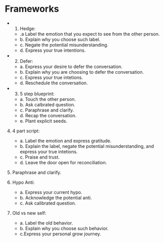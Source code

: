 # Frameworks

- 1. Hedge:
    - .a Label the emotion that you expect to see from the other person.
    - b. Explain why you choose such label.
    - c. Negate the potential misunderstanding.
    - d. Express your true intentions.

- 2. Defer:
    - a. Express your desire to defer the conversation.
    - b. Explain why you are choosing to defer the conversation.
    - c. Express your true intetions.
    - d. Reschedule the conversation.

- 3. 5 step blueprint:
    - a. Touch the other person.
    - b. Ask calbrated question.
    - c. Paraphrase and clarify.
    - d. Recap the conversation.
    - e. Plant explicit seeds.

4. 4 part script:
    - a. Label the emotion and express gratitude.
    - b. Explain the label, negate the potential misunderstanding, and express your true intetions.
    - c. Praise and trust.
    - d. Leave the door open for reconciliation.

5. Paraphrase and clarify.

6. Hypo Anti:
    - a. Express your current hypo.
    - b. Acknowledge the potential anti.
    - c. Ask calibrated question.

7. Old vs new self:
    - a. Label the old behavior.
    - b. Explain why you choose such behavior.
    - c.Express your personal grow journey.

